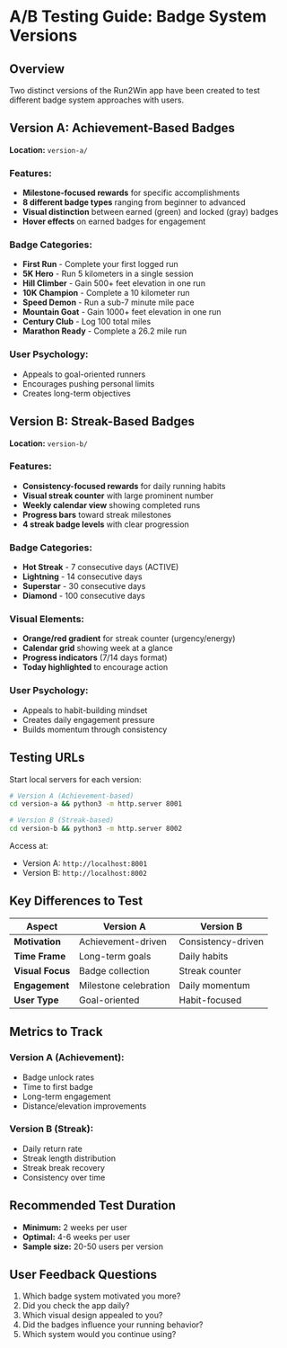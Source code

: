 # A/B Testing Guide: Badge System Versions

## Overview

Two distinct versions of the Run2Win app have been created to test different badge system approaches with users.

## Version A: Achievement-Based Badges
**Location:** `version-a/`

### Features:
- **Milestone-focused rewards** for specific accomplishments
- **8 different badge types** ranging from beginner to advanced
- **Visual distinction** between earned (green) and locked (gray) badges
- **Hover effects** on earned badges for engagement

### Badge Categories:
- **First Run** - Complete your first logged run
- **5K Hero** - Run 5 kilometers in a single session
- **Hill Climber** - Gain 500+ feet elevation in one run
- **10K Champion** - Complete a 10 kilometer run
- **Speed Demon** - Run a sub-7 minute mile pace
- **Mountain Goat** - Gain 1000+ feet elevation in one run
- **Century Club** - Log 100 total miles
- **Marathon Ready** - Complete a 26.2 mile run

### User Psychology:
- Appeals to goal-oriented runners
- Encourages pushing personal limits
- Creates long-term objectives

## Version B: Streak-Based Badges
**Location:** `version-b/`

### Features:
- **Consistency-focused rewards** for daily running habits
- **Visual streak counter** with large prominent number
- **Weekly calendar view** showing completed runs
- **Progress bars** toward streak milestones
- **4 streak badge levels** with clear progression

### Badge Categories:
- **Hot Streak** - 7 consecutive days (ACTIVE)
- **Lightning** - 14 consecutive days
- **Superstar** - 30 consecutive days
- **Diamond** - 100 consecutive days

### Visual Elements:
- **Orange/red gradient** for streak counter (urgency/energy)
- **Calendar grid** showing week at a glance
- **Progress indicators** (7/14 days format)
- **Today highlighted** to encourage action

### User Psychology:
- Appeals to habit-building mindset
- Creates daily engagement pressure
- Builds momentum through consistency

## Testing URLs

Start local servers for each version:

```bash
# Version A (Achievement-based)
cd version-a && python3 -m http.server 8001

# Version B (Streak-based)
cd version-b && python3 -m http.server 8002
```

Access at:
- Version A: `http://localhost:8001`
- Version B: `http://localhost:8002`

## Key Differences to Test

| Aspect | Version A | Version B |
|--------|-----------|-----------|
| **Motivation** | Achievement-driven | Consistency-driven |
| **Time Frame** | Long-term goals | Daily habits |
| **Visual Focus** | Badge collection | Streak counter |
| **Engagement** | Milestone celebration | Daily momentum |
| **User Type** | Goal-oriented | Habit-focused |

## Metrics to Track

### Version A (Achievement):
- Badge unlock rates
- Time to first badge
- Long-term engagement
- Distance/elevation improvements

### Version B (Streak):
- Daily return rate
- Streak length distribution
- Streak break recovery
- Consistency over time

## Recommended Test Duration

- **Minimum:** 2 weeks per user
- **Optimal:** 4-6 weeks per user
- **Sample size:** 20-50 users per version

## User Feedback Questions

1. Which badge system motivated you more?
2. Did you check the app daily?
3. Which visual design appealed to you?
4. Did the badges influence your running behavior?
5. Which system would you continue using?
